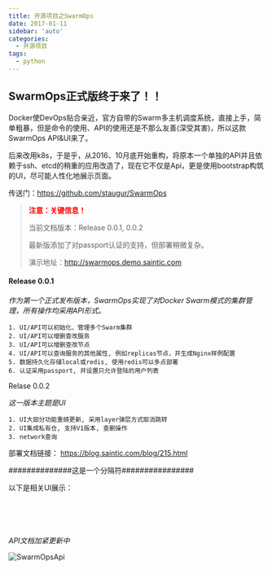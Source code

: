 ```yaml
---
title: 开源项目之SwarmOps
date: 2017-01-11
sidebar: 'auto'
categories:
  - 开源项目
tags:
  - python
---
```


<p></p><p></p><h2 id="h2-swarmops-"><a name="SwarmOps正式版终于来了！！" class="reference-link"></a><span class="header-link octicon octicon-link"></span>SwarmOps正式版终于来了！！</h2><p>Docker使DevOps贴合亲近，官方自带的Swarm多主机调度系统，直接上手，简单粗暴，但是命令的使用、API的使用还是不那么友善(深受其害)，所以这款SwarmOps API&amp;UI来了。</p>
<p>后来改用k8s，于是乎，从2016、10月底开始重构，将原本一个单独的API并且依赖于ssh、etcd的稍重的应用改造了，现在它不仅是Api，更是使用bootstrap构筑的UI，尽可能人性化地展示页面。</p>
<p>传送门：<a href="https://github.com/staugur/SwarmOps" target="_blank">https://github.com/staugur/SwarmOps</a></p><blockquote><p><font color="#ff0000"><b>注意：关键信息！</b></font></p><p>当前文档版本：Release&nbsp;0.0.1, 0.0.2</p><p>最新版添加了对passport认证的支持，但部署稍微复杂。</p><p>演示地址：<a href="http://swarmops.demo.saintic.com" target="_blank">http://swarmops.demo.saintic.com</a></p></blockquote>
<h4 id="h4-release-0-0-1"><a name="Release 0.0.1" class="reference-link"></a><span class="header-link octicon octicon-link"></span>Release 0.0.1</h4><p><em>作为第一个正式发布版本，SwarmOps实现了对Docker Swarm模式的集群管理，所有操作均采用API形式。</em></p>
<pre><code class="hljs markdown" codemark="1"><span class="hljs-bullet">1. </span>UI/API可以初始化、管理多个Swarm集群
<span class="hljs-bullet">2. </span>UI/API可以增删查改服务
<span class="hljs-bullet">3. </span>UI/API可以增删查改节点
<span class="hljs-bullet">4. </span>UI/API可以查询服务的其他属性, 例如replicas节点，并生成Nginx样例配置
<span class="hljs-bullet">5. </span>数据持久化存储local或redis, 使用redis可以多点部署
<span class="hljs-bullet">6. </span>认证采用passport, 并设置只允许登陆的用户列表
</code></pre><p>Relase 0.0.2</p><p><i>这一版本主题是UI</i></p><pre style="max-width: 100%;"><code class="python hljs" codemark="1"><span class="hljs-number">1.</span> UI大部分功能重磅更新, 采用layer弹层方式取消跳转
<span class="hljs-number">2.</span> UI集成私有仓, 支持V1版本, 查删操作
<span class="hljs-number">3.</span> network查询
</code></pre><p>部署文档链接：&nbsp;<a href="https://blog.saintic.com/blog/215.html" target="_blank" style="background-color: rgb(255, 255, 255);">https://blog.saintic.com/blog/215.html</a></p><p>##############这是一个分隔符################</p><p>以下是相关UI展示： </p>
<p><a href="https://static.saintic.com/interest.blog/blog/swarm.png"><img src="https://static.saintic.com/interest.blog/blog/swarm.png" alt="" class=""></a></p>
<p><a href="https://static.saintic.com/interest.blog/blog/service.png"><img src="https://static.saintic.com/interest.blog/blog/service.png" alt=""></a></p>
<p><a href="https://static.saintic.com/interest.blog/blog/node.png"><img src="https://static.saintic.com/interest.blog/blog/node.png" alt=""></a></p>

<p><a href="https://static.saintic.com/interest.blog/blog/network.png"><img src="https://static.saintic.com/interest.blog/blog/network.png" alt="" class=""></a></p>
<p><a href="https://static.saintic.com/interest.blog/blog/registry.png"><img src="https://static.saintic.com/interest.blog/blog/registry.png" alt="" class=""></a></p>
<p><em>API文档加紧更新中</em></p>
        <p><img src="https://static.saintic.com/interest.blog/blog/201701112153372023.png" alt="SwarmOpsApi"><br></p>